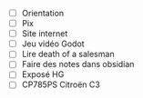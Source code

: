 
- [ ] Orientation
- [ ] Pix
- [ ] Site internet
- [ ] Jeu vidéo Godot
- [ ] Lire death of a salesman
- [ ] Faire des notes dans obsidian
- [ ] Exposé HG
- [ ] CP785PS Citroën C3